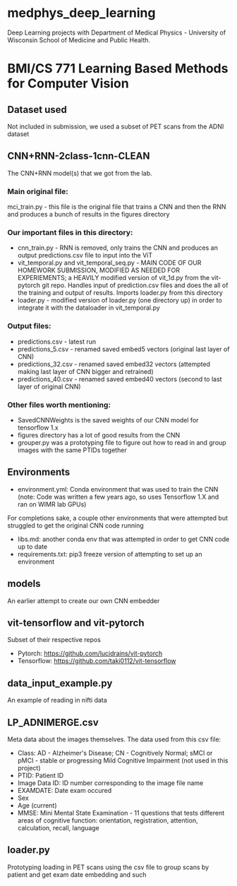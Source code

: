 # medphys_deep_learning
Deep Learning projects with Department of Medical Physics - University of Wisconsin School of Medicine and Public Health.

# BMI/CS 771 Learning Based Methods for Computer Vision

## Dataset used
Not included in submission, we used a subset of PET scans from the ADNI dataset

## CNN+RNN-2class-1cnn-CLEAN
The CNN+RNN model(s) that we got from the lab.

### Main original file: 

mci\_train.py - this file is the original file that trains a CNN and then the RNN and produces a bunch of results in the figures directory

### Our important files in this directory:

 - cnn\_train.py - RNN is removed, only trains the CNN and produces an output predictions.csv file to input into the ViT
 - vit\_temporal.py and vit\_temporal\_seq.py - MAIN CODE OF OUR HOMEWORK SUBMISSION, MODIFIED AS NEEDED FOR EXPERIEMENTS; a HEAVILY modified version of vit\_1d.py from the vit-pytorch git repo. Handles input of prediction.csv files and does the all of the training and output of results. Imports loader.py from this directory
 - loader.py - modified version of loader.py (one directory up) in order to integrate it with the dataloader in vit\_temporal.py

### Output files:

 - predictions.csv - latest run
 - predictions\_5.csv - renamed saved embed5 vectors (original last layer of CNN)
 - predictions\_32.csv - renamed saved embed32 vectors (attempted making last layer of CNN bigger and retrained)
 - predictions\_40.csv - renamed saved embed40 vectors (second to last layer of original CNN)

### Other files worth mentioning:
 - SavedCNNWeights is the saved weights of our CNN model for tensorflow 1.x
 - figures directory has a lot of good results from the CNN
 - grouper.py was a prototyping file to figure out how to read in and group images with the same PTIDs together

## Environments
 - environment.yml: Conda environment that was used to train the CNN (note: Code was written a few years ago, so uses Tensorflow 1.X and ran on WIMR lab GPUs)

For completions sake, a couple other environments that were attempted but struggled to get the original CNN code running
 - libs.md: another conda env that was attempted in order to get CNN code up to date
 - requirements.txt: pip3 freeze version of attempting to set up an environment

## models
An earlier attempt to create our own CNN embedder

## vit-tensorflow and vit-pytorch
Subset of their respective repos
 - Pytorch: https://github.com/lucidrains/vit-pytorch
 - Tensorflow: https://github.com/taki0112/vit-tensorflow

## data\_input\_example.py
An example of reading in nifti data

## LP\_ADNIMERGE.csv
Meta data about the images themselves. The data used from this csv file:

 - Class: AD - Alzheimer's Disease; CN - Cognitively Normal; sMCI or pMCI - stable or progressing Mild Cognitive Impairment (not used in this project)
 - PTID: Patient ID
 - Image Data ID: ID number corresponding to the image file name
 - EXAMDATE: Date exam occured
 - Sex
 - Age (current)
 - MMSE: Mini Mental State Examination - 11 questions that tests different areas of cognitive function: orientation, registration, attention, calculation, recall, language

## loader.py
Prototyping loading in PET scans using the csv file to group scans by patient and get exam date embedding and such
